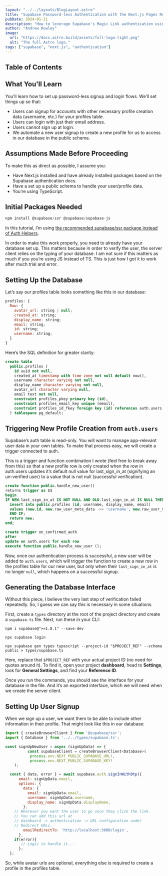 ```yaml
---
layout: "../../layouts/BlogLayout.astro"
title: "Supabase Password-less Authentication with the Next.js Pages Router"
pubDate: 2024-01-21
description: "How to leverage Supabase's Magic Link authentication using Next.js' Pages router."
author: "Andrew Rowley"
image:
  url: "https://docs.astro.build/assets/full-logo-light.png"
  alt: "The full Astro logo."
tags: ["supabase", "next.js", "authentication"]
---
```


## Table of Contents

## What You'll Learn

You'll learn how to set up password-less signup and login flows. We’ll set things up so that:

- Users can signup for accounts with other necessary profile creation data (username, etc.) for your profiles table.
- Users can login with just their email address.
- Users cannot sign up at login.
- We automate a new user signup to create a new profile for us to access in our database in the public schema.

## Assumptions Made Before Proceeding

To make this as direct as possible, I assume you:

- Have Next.js installed and have already installed packages based on the Supabase authentication docs.
- Have a set up a public schema to handle your user/profile data.
- You’re using TypeScript.

## Initial Packages Needed

```javascript
npm install @supabase/ssr @supabase/supabase-js
```

In this tutorial, I’m using [the recommended supabase/ssr package instead of Auth Helpers](https://supabase.com/docs/guides/auth/server-side/migrating-to-ssr-from-auth-helpers).

In order to make this work properly, you need to already have your database set up. This matters because in order to verify the user, the server client relies on the typing of your database. I am not sure if this matters as much if you you’re using JS instead of TS. This is just how I got it to work after much trial and error.

## Setting Up the Database
Let’s say our profiles table looks something like this in our database:

```javascript
profiles: {
  Row: {
    avatar_url: string | null;
    created_at: string;
    display_name: string;
    email: string;
    id: string;
    username: string;
  }
}
```

Here’s the SQL definition for greater clarity:

```sql
create table
  public.profiles (
    id uuid not null,
    created_at timestamp with time zone not null default now(),
    username character varying not null,
    display_name character varying not null,
    avatar_url character varying null,
    email text not null,
    constraint profiles_pkey primary key (id),
    constraint profiles_email_key unique (email),
    constraint profiles_id_fkey foreign key (id) references auth.users (id) on delete cascade
  ) tablespace pg_default;
```

## Triggering New Profile Creation from `auth.users`
Supabase’s auth table is read-only. You will want to manage app-relevant user data in your own tables. To make that process easy, we will create a trigger connected to auth.

This is a trigger and function combination I wrote (feel free to break away from this) so that a new profile row is only created when the row in auth.users updates it’s default null value for last_sign_in_at (signifying an un-verified user) to a value that is not null (successful verification).

```sql
create function public.handle_new_user()
returns trigger as $$
begin
IF NEW.last_sign_in_at IS NOT NULL AND OLD.last_sign_in_at IS NULL THEN
  insert into public.profiles (id, username, display_name, email)
  values (new.id, new.raw_user_meta_data ->> 'username', new.raw_user_meta_data ->> 'display_name', new.raw_user_meta_data ->> 'email');
  END IF;
  return new;
end;
```

```sql
create trigger on_confirmed_auth
after
update on auth.users for each row
execute function public.handle_new_user ();
```
Now, once our authentication process is successful, a new user will be added to `auth.users`, which will trigger the function to create a new row in the profiles table for our new user, but only when their `last_sign_in_at` is no longer `null`, which happens on a successful signup.

## Generating the Database Interface
Without this piece, I believe the very last step of verification failed repeatedly. So, I guess we can say this is necessary in some situations.

First, create a `types` directory at the root of the project directory and create a `supabase.ts` file. Next, run these in your CLI:

```
npm i supabase@">=1.8.1" --save-dev
```
```
npx supabase login
```
```
npx supabase gen types typescript --project-id "$PROJECT_REF" --schema public > types/supabase.ts
```

Here, replace that `$PROJECT_REF` with your actual project ID (no need for quotes around it). To find it, open your project **dashboard**, head to **Settings**, look for **General Settings**, and find your **Reference ID**.

Once you run the commands, you should see the interface for your database in the file. And it’s an exported interface, which we will need when we create the server client.

## Setting Up User Signup
When we sign up a user, we want them to be able to include other information in their profile. That might look like this in our database:

```javascript
import { createBrowserClient } from '@supabase/ssr';
import { Database } from '../../types/supabase.ts';

const signUpNewUser = async (signUpData) => {
          const supabaseClient = createBrowserClient<Database>(
	       process.env.NEXT_PUBLIC_SUPABASE_URL!,
	       process.env.NEXT_PUBLIC_SUPABASE_KEY!
	);

  const { data, error } = await supabase.auth.signInWithOtp({
      email: signUpData.email,
      options: {
        data: {
          email: signUpData.email,
          username: signUpData.username,
          display_name: signUpData.displayName,
        },
	// Wherever you want the user to go once they click the link.
	// You can add this url at 
	// dashboard -> authentication -> URL configuration under 
	// Redirect URLs.
        emailRedirectTo: 'http://localhost:3000/login',
      },
    if(error){
       // Logic to handle it...
      };
  };
```

So, while avatar urls are optional, everything else is required to create a profile in the profiles table.